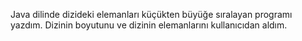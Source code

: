 Java dilinde dizideki elemanları küçükten büyüğe sıralayan programı yazdım. Dizinin boyutunu ve dizinin elemanlarını kullanıcıdan aldım.
